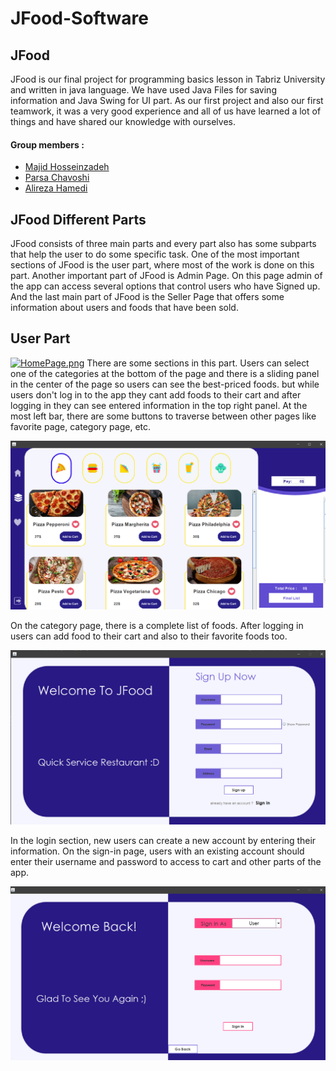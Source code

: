 # JFood-Software  
## JFood  
JFood is our final project for programming basics lesson in Tabriz University and written in java language. We have used Java Files for saving information and
Java Swing for UI part. As our first project and also our first teamwork, it was a very good experience and all of us have learned a lot of things and have shared our knowledge with ourselves.  
#### Group members : 
- [Majid Hosseinzadeh](https://github.com/MajidHosseinzadeh)
- [Parsa Chavoshi](https://github.com/ChavoshiParsa)
- [Alireza Hamedi](https://github.com/TheLotonegro)   
## JFood Different Parts
JFood consists of three main parts and every part also has some subparts that help the user to do some specific task. One of the most important sections of JFood is the user part, where most of the work is done on this part. Another important part of JFood is Admin Page. On this page admin of the app can access several options that control users who have Signed up. And the last main part of JFood is the Seller Page that offers some information about users and foods that have been sold. 
## User Part
[![HomePage.png](https://i.postimg.cc/V685XD3N/HomePage.png)](https://postimg.cc/f38wNjW4)
There are some sections in this part. Users can select one of the categories at the bottom of the page and there is a sliding panel in the center of the page so users can see the best-priced foods. 
but while users don't log in to the app they cant add foods to their cart and after logging in they can see entered information in the top right panel. At the most left bar, there are some buttons to traverse between other pages like favorite page, category page, etc.   
    

![Category Page Image](https://github.com/TheLotonegro/JFood-Software/blob/master/Preview/CategoryPage.png)   

On the category page, there is a complete list of foods. After logging in users can add food to their cart and also to their favorite foods too.  

![SignUp Page Image](https://github.com/TheLotonegro/JFood-Software/blob/master/Preview/SignUpPage.png)   
   
In the login section, new users can create a new account by entering their information. On the sign-in page, users with an existing account should enter their username and password to access to cart and other parts of the app.   

![SignIn Page Image](https://github.com/TheLotonegro/JFood-Software/blob/master/Preview/SignInPage.png)  

